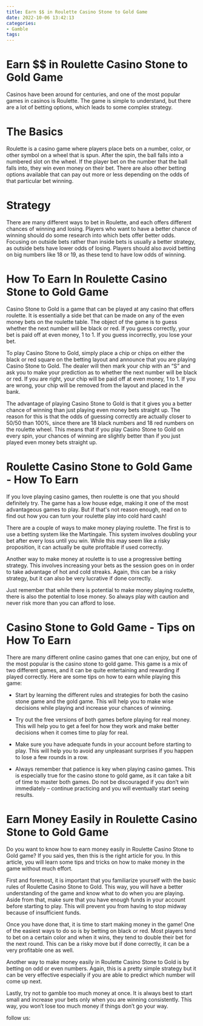 ```yaml
---
title: Earn $$ in Roulette Casino Stone to Gold Game
date: 2022-10-06 13:42:13
categories:
- Gamble
tags:
---
```



#  Earn $$ in Roulette Casino Stone to Gold Game

Casinos have been around for centuries, and one of the most popular games in casinos is Roulette. The game is simple to understand, but there are a lot of betting options, which leads to some complex strategy.

# The Basics

Roulette is a casino game where players place bets on a number, color, or other symbol on a wheel that is spun. After the spin, the ball falls into a numbered slot on the wheel. If the player bet on the number that the ball falls into, they win even money on their bet. There are also other betting options available that can pay out more or less depending on the odds of that particular bet winning.

# Strategy

There are many different ways to bet in Roulette, and each offers different chances of winning and losing. Players who want to have a better chance of winning should do some research into which bets offer better odds. Focusing on outside bets rather than inside bets is usually a better strategy, as outside bets have lower odds of losing. Players should also avoid betting on big numbers like 18 or 19, as these tend to have low odds of winning.

#  How To Earn In Roulette Casino Stone to Gold Game

Casino Stone to Gold is a game that can be played at any casino that offers roulette. It is essentially a side bet that can be made on any of the even money bets on the roulette table. The object of the game is to guess whether the next number will be black or red. If you guess correctly, your bet is paid off at even money, 1 to 1. If you guess incorrectly, you lose your bet.

To play Casino Stone to Gold, simply place a chip or chips on either the black or red square on the betting layout and announce that you are playing Casino Stone to Gold. The dealer will then mark your chip with an “S” and ask you to make your prediction as to whether the next number will be black or red. If you are right, your chip will be paid off at even money, 1 to 1. If you are wrong, your chip will be removed from the layout and placed in the bank.

The advantage of playing Casino Stone to Gold is that it gives you a better chance of winning than just playing even money bets straight up. The reason for this is that the odds of guessing correctly are actually closer to 50/50 than 100%, since there are 18 black numbers and 18 red numbers on the roulette wheel. This means that if you play Casino Stone to Gold on every spin, your chances of winning are slightly better than if you just played even money bets straight up.

#  Roulette Casino Stone to Gold Game - How To Earn $$$$

If you love playing casino games, then roulette is one that you should definitely try. The game has a low house edge, making it one of the most advantageous games to play. But if that's not reason enough, read on to find out how you can turn your roulette play into cold hard cash!

There are a couple of ways to make money playing roulette. The first is to use a betting system like the Martingale. This system involves doubling your bet after every loss until you win. While this may seem like a risky proposition, it can actually be quite profitable if used correctly.

Another way to make money at roulette is to use a progressive betting strategy. This involves increasing your bets as the session goes on in order to take advantage of hot and cold streaks. Again, this can be a risky strategy, but it can also be very lucrative if done correctly.

Just remember that while there is potential to make money playing roulette, there is also the potential to lose money. So always play with caution and never risk more than you can afford to lose.

#  Casino Stone to Gold Game - Tips on How To Earn 

There are many different online casino games that one can enjoy, but one of the most popular is the casino stone to gold game. This game is a mix of two different games, and it can be quite entertaining and rewarding if played correctly. Here are some tips on how to earn while playing this game:

* Start by learning the different rules and strategies for both the casino stone game and the gold game. This will help you to make wise decisions while playing and increase your chances of winning.

* Try out the free versions of both games before playing for real money. This will help you to get a feel for how they work and make better decisions when it comes time to play for real.

* Make sure you have adequate funds in your account before starting to play. This will help you to avoid any unpleasant surprises if you happen to lose a few rounds in a row.

* Always remember that patience is key when playing casino games. This is especially true for the casino stone to gold game, as it can take a bit of time to master both games. Do not be discouraged if you don’t win immediately – continue practicing and you will eventually start seeing results.

#  Earn Money Easily in Roulette Casino Stone to Gold Game

Do you want to know how to earn money easily in Roulette Casino Stone to Gold game? If you said yes, then this is the right article for you. In this article, you will learn some tips and tricks on how to make money in the game without much effort.

First and foremost, it is important that you familiarize yourself with the basic rules of Roulette Casino Stone to Gold. This way, you will have a better understanding of the game and know what to do when you are playing. Aside from that, make sure that you have enough funds in your account before starting to play. This will prevent you from having to stop midway because of insufficient funds.

Once you have done that, it is time to start making money in the game! One of the easiest ways to do so is by betting on black or red. Most players tend to bet on a certain color and when it wins, they tend to double their bet for the next round. This can be a risky move but if done correctly, it can be a very profitable one as well.

Another way to make money easily in Roulette Casino Stone to Gold is by betting on odd or even numbers. Again, this is a pretty simple strategy but it can be very effective especially if you are able to predict which number will come up next.

Lastly, try not to gamble too much money at once. It is always best to start small and increase your bets only when you are winning consistently. This way, you won’t lose too much money if things don’t go your way.

 follow us: